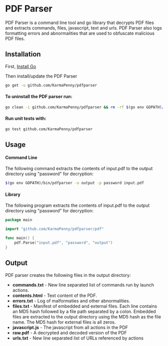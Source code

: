 # PDF Parser
PDF Parser is a command line tool and go library that decrypts PDF files and extracts commands, files, javascript, text and urls. PDF Parser also logs formatting errors and abnormalities that are used to obfuscate malicious PDF files.

## Installation
First, [Install Go](https://golang.org/doc/install#install)

Then install/update the PDF Parser
```bash
go get -u github.com/KarmaPenny/pdfparser
```

#### To uninstall the PDF parser run:
```bash
go clean -i github.com/KarmaPenny/pdfparser && rm -rf $(go env GOPATH)/src/github.com/KarmaPenny/pdfparser
```

#### Run unit tests with:
```bash
go test github.com/KarmaPenny/pdfparser
```

## Usage
#### Command Line
The following command extracts the contents of input.pdf to the output directory using "password" for decryption:
```bash
$(go env GOPATH)/bin/pdfparser -o output -p password input.pdf
```

#### Library
The following program extracts the contents of input.pdf to the output directory using "password" for decryption:
```go
package main

import "github.com/KarmaPenny/pdfparser/pdf"

func main() {
	pdf.Parse("input.pdf", "password", "output")
}
```

## Output
PDF parser creates the following files in the output directory:
* **commands.txt** - New line separated list of commands run by launch actions.
* **contents.html** - Text content of the PDF.
* **errors.txt** - Log of malformaties and other abnormalities.
* **files.txt** - Manifest of embedded and external files. Each line contains an MD5 hash followed by a file path separated by a colon. Embedded files are extracted to the output directory using the MD5 hash as the file name. The MD5 hash for external files is all zeros.
* **javascript.js** - The javascript from all actions in the PDF
* **raw.pdf** - A decrypted and decoded version of the PDF
* **urls.txt** - New line separated list of URLs referenced by actions
